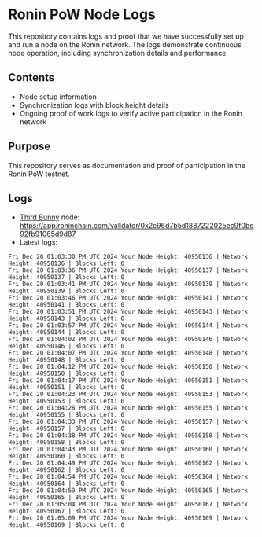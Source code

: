 # Ronin PoW Node Logs

This repository contains logs and proof that we have successfully set up and run a node on the Ronin network. The logs demonstrate continuous node operation, including synchronization details and performance.

## Contents

- Node setup information
- Synchronization logs with block height details
- Ongoing proof of work logs to verify active participation in the Ronin network

## Purpose

This repository serves as documentation and proof of participation in the Ronin PoW testnet.

## Logs

- [Third Bunny](https://thirdbunny.xyz/) node: https://app.roninchain.com/validator/0x2c96d7b5d1887222025ec9f0be92fb91065d9d87
- Latest logs:
```
Fri Dec 20 01:03:30 PM UTC 2024 Your Node Height: 40950136 | Network Height: 40950136 | Blocks Left: 0
Fri Dec 20 01:03:36 PM UTC 2024 Your Node Height: 40950137 | Network Height: 40950137 | Blocks Left: 0
Fri Dec 20 01:03:41 PM UTC 2024 Your Node Height: 40950139 | Network Height: 40950139 | Blocks Left: 0
Fri Dec 20 01:03:46 PM UTC 2024 Your Node Height: 40950141 | Network Height: 40950141 | Blocks Left: 0
Fri Dec 20 01:03:51 PM UTC 2024 Your Node Height: 40950143 | Network Height: 40950143 | Blocks Left: 0
Fri Dec 20 01:03:57 PM UTC 2024 Your Node Height: 40950144 | Network Height: 40950144 | Blocks Left: 0
Fri Dec 20 01:04:02 PM UTC 2024 Your Node Height: 40950146 | Network Height: 40950146 | Blocks Left: 0
Fri Dec 20 01:04:07 PM UTC 2024 Your Node Height: 40950148 | Network Height: 40950148 | Blocks Left: 0
Fri Dec 20 01:04:12 PM UTC 2024 Your Node Height: 40950150 | Network Height: 40950150 | Blocks Left: 0
Fri Dec 20 01:04:17 PM UTC 2024 Your Node Height: 40950151 | Network Height: 40950151 | Blocks Left: 0
Fri Dec 20 01:04:23 PM UTC 2024 Your Node Height: 40950153 | Network Height: 40950153 | Blocks Left: 0
Fri Dec 20 01:04:28 PM UTC 2024 Your Node Height: 40950155 | Network Height: 40950155 | Blocks Left: 0
Fri Dec 20 01:04:33 PM UTC 2024 Your Node Height: 40950157 | Network Height: 40950157 | Blocks Left: 0
Fri Dec 20 01:04:38 PM UTC 2024 Your Node Height: 40950158 | Network Height: 40950158 | Blocks Left: 0
Fri Dec 20 01:04:43 PM UTC 2024 Your Node Height: 40950160 | Network Height: 40950160 | Blocks Left: 0
Fri Dec 20 01:04:49 PM UTC 2024 Your Node Height: 40950162 | Network Height: 40950162 | Blocks Left: 0
Fri Dec 20 01:04:54 PM UTC 2024 Your Node Height: 40950164 | Network Height: 40950164 | Blocks Left: 0
Fri Dec 20 01:04:59 PM UTC 2024 Your Node Height: 40950165 | Network Height: 40950165 | Blocks Left: 0
Fri Dec 20 01:05:04 PM UTC 2024 Your Node Height: 40950167 | Network Height: 40950167 | Blocks Left: 0
Fri Dec 20 01:05:09 PM UTC 2024 Your Node Height: 40950169 | Network Height: 40950169 | Blocks Left: 0
```

